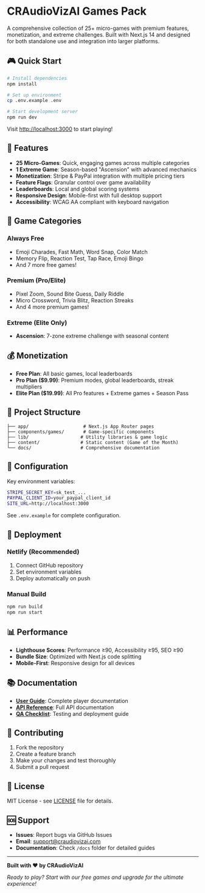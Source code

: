 # CRAudioVizAI Games Pack

A comprehensive collection of 25+ micro-games with premium features, monetization, and extreme challenges. Built with Next.js 14 and designed for both standalone use and integration into larger platforms.

## 🎮 Quick Start

```bash
# Install dependencies
npm install

# Set up environment
cp .env.example .env

# Start development server
npm run dev
```

Visit [http://localhost:3000](http://localhost:3000) to start playing!

## 🚀 Features

- **25 Micro-Games**: Quick, engaging games across multiple categories
- **1 Extreme Game**: Season-based "Ascension" with advanced mechanics  
- **Monetization**: Stripe & PayPal integration with multiple pricing tiers
- **Feature Flags**: Granular control over game availability
- **Leaderboards**: Local and global scoring systems
- **Responsive Design**: Mobile-first with full desktop support
- **Accessibility**: WCAG AA compliant with keyboard navigation

## 🎯 Game Categories

### Always Free
- Emoji Charades, Fast Math, Word Snap, Color Match
- Memory Flip, Reaction Test, Tap Race, Emoji Bingo
- And 7 more free games!

### Premium (Pro/Elite)
- Pixel Zoom, Sound Bite Guess, Daily Riddle
- Micro Crossword, Trivia Blitz, Reaction Streaks
- And 4 more premium games!

### Extreme (Elite Only)
- **Ascension**: 7-zone extreme challenge with seasonal content

## 💰 Monetization

- **Free Plan**: All basic games, local leaderboards
- **Pro Plan ($9.99)**: Premium modes, global leaderboards, streak multipliers
- **Elite Plan ($19.99)**: All Pro features + Extreme games + Season Pass

## 📁 Project Structure

```
├── app/                    # Next.js App Router pages
├── components/games/       # Game-specific components
├── lib/                   # Utility libraries & game logic
├── content/               # Static content (Game of the Month)
└── docs/                  # Comprehensive documentation
```

## 🔧 Configuration

Key environment variables:

```bash
STRIPE_SECRET_KEY=sk_test_...
PAYPAL_CLIENT_ID=your_paypal_client_id
SITE_URL=http://localhost:3000
```

See `.env.example` for complete configuration.

## 🚀 Deployment

### Netlify (Recommended)
1. Connect GitHub repository
2. Set environment variables
3. Deploy automatically on push

### Manual Build
```bash
npm run build
npm run start
```

## 📊 Performance

- **Lighthouse Scores**: Performance ≥90, Accessibility ≥95, SEO ≥90
- **Bundle Size**: Optimized with Next.js code splitting
- **Mobile-First**: Responsive design for all devices

## 📚 Documentation

- **[User Guide](docs/USER_GUIDE.md)**: Complete player documentation
- **[API Reference](docs/API_REFERENCE.md)**: Full API documentation  
- **[QA Checklist](docs/QA_CHECKLIST.md)**: Testing and deployment guide

## 🤝 Contributing

1. Fork the repository
2. Create a feature branch
3. Make your changes and test thoroughly
4. Submit a pull request

## 📄 License

MIT License - see [LICENSE](LICENSE) file for details.

## 🆘 Support

- **Issues**: Report bugs via GitHub Issues
- **Email**: support@craudiovizai.com
- **Documentation**: Check `/docs` folder for detailed guides

---

**Built with ❤️ by CRAudioVizAI**

*Ready to play? Start with our free games and upgrade for the ultimate experience!*
